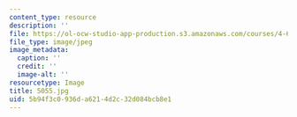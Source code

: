 ```yaml
---
content_type: resource
description: ''
file: https://ol-ocw-studio-app-production.s3.amazonaws.com/courses/4-614-religious-architecture-and-islamic-cultures-fall-2002/5b94f3c0936da6214d2c32d084bcb8e1_5055.jpg
file_type: image/jpeg
image_metadata:
  caption: ''
  credit: ''
  image-alt: ''
resourcetype: Image
title: 5055.jpg
uid: 5b94f3c0-936d-a621-4d2c-32d084bcb8e1
---
```

